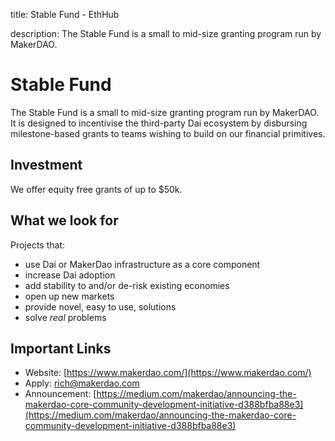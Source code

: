 title: Stable Fund - EthHub

description: The Stable Fund is a small to mid-size granting program run by MakerDAO.

# Stable Fund

The Stable Fund is a small to mid-size granting program run by MakerDAO. It is designed to incentivise the third-party Dai ecosystem by disbursing milestone-based grants to teams wishing to build on our financial primitives.

## Investment

We offer equity free grants of up to $50k.

## What we look for

Projects that:

* use Dai or MakerDao infrastructure as a core component
* increase Dai adoption
* add stability to and/or de-risk existing economies
* open up new markets
* provide novel, easy to use, solutions
* solve _real_ problems

## Important Links

* Website: [https://www.makerdao.com/](https://www.makerdao.com/)
* Apply: rich@makerdao.com
* Announcement: [https://medium.com/makerdao/announcing-the-makerdao-core-community-development-initiative-d388bfba88e3](https://medium.com/makerdao/announcing-the-makerdao-core-community-development-initiative-d388bfba88e3)

